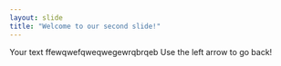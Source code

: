 ```yaml
---
layout: slide
title: "Welcome to our second slide!"
---
```

Your text ffewqwefqweqwegewrqbrqeb
Use the left arrow to go back!